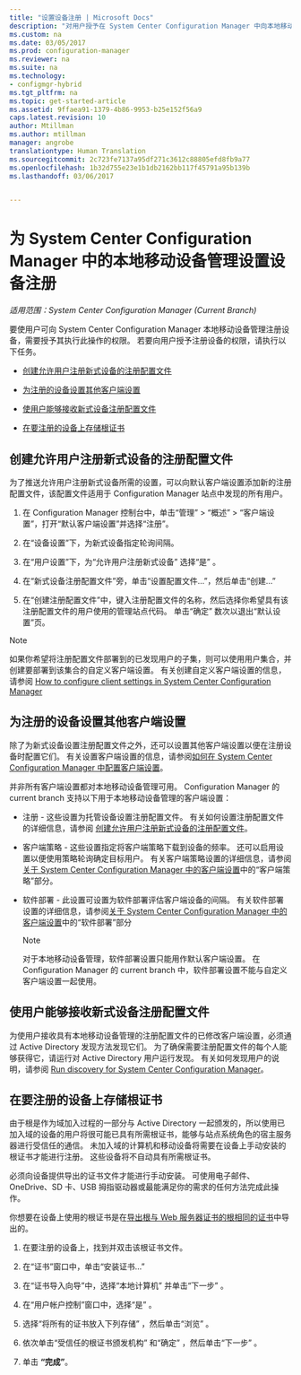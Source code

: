 ```yaml
---
title: "设置设备注册 | Microsoft Docs"
description: "对用户授予在 System Center Configuration Manager 中向本地移动设备管理注册设备的权限。"
ms.custom: na
ms.date: 03/05/2017
ms.prod: configuration-manager
ms.reviewer: na
ms.suite: na
ms.technology:
- configmgr-hybrid
ms.tgt_pltfrm: na
ms.topic: get-started-article
ms.assetid: 9ffaea91-1379-4b86-9953-b25e152f56a9
caps.latest.revision: 10
author: Mtillman
ms.author: mtillman
manager: angrobe
translationtype: Human Translation
ms.sourcegitcommit: 2c723fe7137a95df271c3612c88805efd8fb9a77
ms.openlocfilehash: 1b32d755e23e1b1db2162bb117f45791a95b139b
ms.lasthandoff: 03/06/2017


---
```

# <a name="set-up-device-enrollment-for-on-premises-mobile-device-management-in-system-center-configuration-manager"></a>为 System Center Configuration Manager 中的本地移动设备管理设置设备注册

*适用范围：System Center Configuration Manager (Current Branch)*

要使用户可向 System Center Configuration Manager 本地移动设备管理注册设备，需要授予其执行此操作的权限。 若要向用户授予注册设备的权限，请执行以下任务。

-   [创建允许用户注册新式设备的注册配置文件](#bkmk_createProf)  

-   [为注册的设备设置其他客户端设置](#bkmk_addClient)  

-   [使用户能够接收新式设备注册配置文件](#bkmk_enableUsers)  

-   [在要注册的设备上存储根证书](#bkmk_storeCert)  

##  <a name="bkmk_createProf"></a> 创建允许用户注册新式设备的注册配置文件  
 为了推送允许用户注册新式设备所需的设置，可以向默认客户端设置添加新的注册配置文件，该配置文件适用于 Configuration Manager 站点中发现的所有用户。  

1.  在 Configuration Manager 控制台中，单击“管理” > “概述” > “客户端设置”，打开“默认客户端设置”并选择“注册”。  

2.  在“设备设置”下，为新式设备指定轮询间隔。  

3.  在“用户设置”下，为“允许用户注册新式设备”  选择“是” 。  

4.  在“新式设备注册配置文件”旁，单击“设置配置文件…”，然后单击“创建…”  

5.  在“创建注册配置文件”中，键入注册配置文件的名称，然后选择你希望具有该注册配置文件的用户使用的管理站点代码。 单击“确定”  数次以退出“默认设置”页。  

> [!NOTE]  
>  如果你希望将注册配置文件部署到的已发现用户的子集，则可以使用用户集合，并创建要部署到该集合的自定义客户端设置。 有关创建自定义客户端设置的信息，请参阅 [How to configure client settings in System Center Configuration Manager](../../core/clients/deploy/configure-client-settings.md)  

##  <a name="bkmk_addClient"></a> 为注册的设备设置其他客户端设置  
 除了为新式设备设置注册配置文件之外，还可以设置其他客户端设置以便在注册设备时配置它们。  有关设置客户端设置的信息，请参阅[如何在 System Center Configuration Manager 中配置客户端设置](../../core/clients/deploy/configure-client-settings.md)。  

 并非所有客户端设置都对本地移动设备管理可用。 Configuration Manager 的 current branch 支持以下用于本地移动设备管理的客户端设置：  

-   注册 - 这些设置为托管设备设置注册配置文件。 有关如何设置注册配置文件的详细信息，请参阅 [创建允许用户注册新式设备的注册配置文件](#bkmk_createProf)。  

-   客户端策略 - 这些设置指定将客户端策略下载到设备的频率。 还可以启用设置以便使用策略轮询确定目标用户。 有关客户端策略设置的详细信息，请参阅[关于 System Center Configuration Manager 中的客户端设置](../../core/clients/deploy/about-client-settings.md)中的“客户端策略”部分。  

-   软件部署 - 此设置可设置为软件部署评估客户端设备的间隔。 有关软件部署设置的详细信息，请参阅[关于 System Center Configuration Manager 中的客户端设置](../../core/clients/deploy/about-client-settings.md)中的“软件部署”部分  

    > [!NOTE]  
    >  对于本地移动设备管理，软件部署设置只能用作默认客户端设置。 在 Configuration Manager 的 current branch 中，软件部署设置不能与自定义客户端设置一起使用。  

##  <a name="bkmk_enableUsers"></a> 使用户能够接收新式设备注册配置文件  
 为使用户接收具有本地移动设备管理的注册配置文件的已修改客户端设置，必须通过 Active Directory 发现方法发现它们。 为了确保需要注册配置文件的每个人能够获得它，请运行对 Active Directory 用户运行发现。 有关如何发现用户的说明，请参阅 [Run discovery for System Center Configuration Manager](../../core/servers/deploy/configure/run-discovery.md)。  

##  <a name="bkmk_storeCert"></a> 在要注册的设备上存储根证书  
 由于根是作为域加入过程的一部分与 Active Directory 一起颁发的，所以使用已加入域的设备的用户将很可能已具有所需根证书，能够与站点系统角色的宿主服务器进行受信任的通信。 未加入域的计算机和移动设备将需要在设备上手动安装的根证书才能进行注册。 这些设备将不自动具有所需根证书。  

 必须向设备提供导出的证书文件才能进行手动安装。 可使用电子邮件、OneDrive、SD 卡、USB 拇指驱动器或最能满足你的需求的任何方法完成此操作。  

 你想要在设备上使用的根证书是在[导出根与 Web 服务器证书的根相同的证书](../../mdm/get-started/set-up-certificates-on-premises-mdm.md#bkmk_exportCert)中导出的。  

1.  在要注册的设备上，找到并双击该根证书文件。  

2.  在“证书”窗口中，单击“安装证书...”  

3.  在“证书导入向导”中，选择“本地计算机” 并单击“下一步” 。  

4.  在“用户帐户控制”窗口中，选择“是” 。  

5.  选择“将所有的证书放入下列存储” ，然后单击“浏览” 。  

6.  依次单击“受信任的根证书颁发机构” 和“确定” ，然后单击“下一步” 。  

7.  单击 **“完成”**。  


